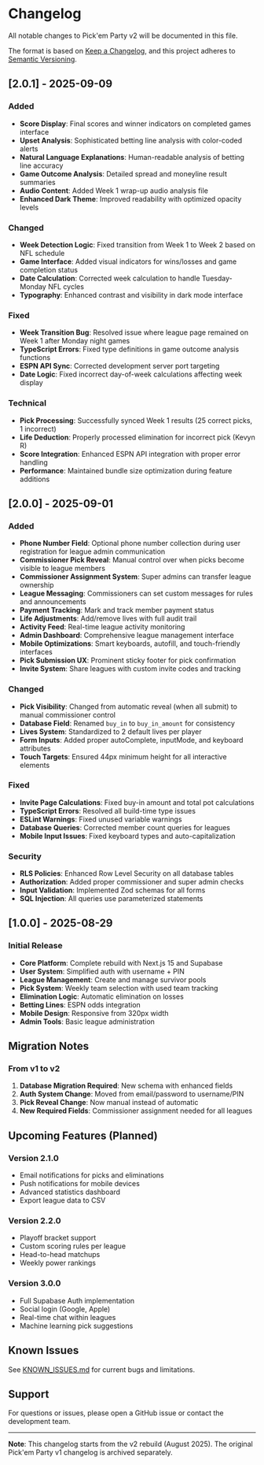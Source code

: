 # Changelog

All notable changes to Pick'em Party v2 will be documented in this file.

The format is based on [Keep a Changelog](https://keepachangelog.com/en/1.0.0/),
and this project adheres to [Semantic Versioning](https://semver.org/spec/v2.0.0.html).

## [2.0.1] - 2025-09-09

### Added
- **Score Display**: Final scores and winner indicators on completed games interface
- **Upset Analysis**: Sophisticated betting line analysis with color-coded alerts
- **Natural Language Explanations**: Human-readable analysis of betting line accuracy
- **Game Outcome Analysis**: Detailed spread and moneyline result summaries
- **Audio Content**: Added Week 1 wrap-up audio analysis file
- **Enhanced Dark Theme**: Improved readability with optimized opacity levels

### Changed
- **Week Detection Logic**: Fixed transition from Week 1 to Week 2 based on NFL schedule
- **Game Interface**: Added visual indicators for wins/losses and game completion status
- **Date Calculation**: Corrected week calculation to handle Tuesday-Monday NFL cycles
- **Typography**: Enhanced contrast and visibility in dark mode interface

### Fixed
- **Week Transition Bug**: Resolved issue where league page remained on Week 1 after Monday night games
- **TypeScript Errors**: Fixed type definitions in game outcome analysis functions
- **ESPN API Sync**: Corrected development server port targeting
- **Date Logic**: Fixed incorrect day-of-week calculations affecting week display

### Technical
- **Pick Processing**: Successfully synced Week 1 results (25 correct picks, 1 incorrect)
- **Life Deduction**: Properly processed elimination for incorrect pick (Kevyn R)
- **Score Integration**: Enhanced ESPN API integration with proper error handling
- **Performance**: Maintained bundle size optimization during feature additions

## [2.0.0] - 2025-09-01

### Added
- **Phone Number Field**: Optional phone number collection during user registration for league admin communication
- **Commissioner Pick Reveal**: Manual control over when picks become visible to league members
- **Commissioner Assignment System**: Super admins can transfer league ownership
- **League Messaging**: Commissioners can set custom messages for rules and announcements
- **Payment Tracking**: Mark and track member payment status
- **Life Adjustments**: Add/remove lives with full audit trail
- **Activity Feed**: Real-time league activity monitoring
- **Admin Dashboard**: Comprehensive league management interface
- **Mobile Optimizations**: Smart keyboards, autofill, and touch-friendly interfaces
- **Pick Submission UX**: Prominent sticky footer for pick confirmation
- **Invite System**: Share leagues with custom invite codes and tracking

### Changed
- **Pick Visibility**: Changed from automatic reveal (when all submit) to manual commissioner control
- **Database Field**: Renamed `buy_in` to `buy_in_amount` for consistency
- **Lives System**: Standardized to 2 default lives per player
- **Form Inputs**: Added proper autoComplete, inputMode, and keyboard attributes
- **Touch Targets**: Ensured 44px minimum height for all interactive elements

### Fixed
- **Invite Page Calculations**: Fixed buy-in amount and total pot calculations
- **TypeScript Errors**: Resolved all build-time type issues
- **ESLint Warnings**: Fixed unused variable warnings
- **Database Queries**: Corrected member count queries for leagues
- **Mobile Input Issues**: Fixed keyboard types and auto-capitalization

### Security
- **RLS Policies**: Enhanced Row Level Security on all database tables
- **Authorization**: Added proper commissioner and super admin checks
- **Input Validation**: Implemented Zod schemas for all forms
- **SQL Injection**: All queries use parameterized statements

## [1.0.0] - 2025-08-29

### Initial Release
- **Core Platform**: Complete rebuild with Next.js 15 and Supabase
- **User System**: Simplified auth with username + PIN
- **League Management**: Create and manage survivor pools
- **Pick System**: Weekly team selection with used team tracking
- **Elimination Logic**: Automatic elimination on losses
- **Betting Lines**: ESPN odds integration
- **Mobile Design**: Responsive from 320px width
- **Admin Tools**: Basic league administration

## Migration Notes

### From v1 to v2
1. **Database Migration Required**: New schema with enhanced fields
2. **Auth System Change**: Moved from email/password to username/PIN
3. **Pick Reveal Change**: Now manual instead of automatic
4. **New Required Fields**: Commissioner assignment needed for all leagues

## Upcoming Features (Planned)

### Version 2.1.0
- Email notifications for picks and eliminations
- Push notifications for mobile devices
- Advanced statistics dashboard
- Export league data to CSV

### Version 2.2.0
- Playoff bracket support
- Custom scoring rules per league
- Head-to-head matchups
- Weekly power rankings

### Version 3.0.0
- Full Supabase Auth implementation
- Social login (Google, Apple)
- Real-time chat within leagues
- Machine learning pick suggestions

## Known Issues

See [KNOWN_ISSUES.md](./KNOWN_ISSUES.md) for current bugs and limitations.

## Support

For questions or issues, please open a GitHub issue or contact the development team.

---

**Note**: This changelog starts from the v2 rebuild (August 2025). The original Pick'em Party v1 changelog is archived separately.